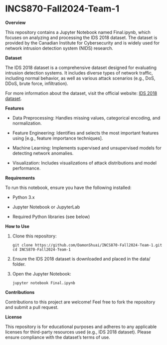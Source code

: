 # INCS870-Fall2024-Team-1
**Overview**

This repository contains a Jupyter Notebook named Final.ipynb, which focuses on analyzing and processing the IDS 2018 dataset. The dataset is provided by the Canadian Institute for Cybersecurity and is widely used for network intrusion detection system (NIDS) research.

**Dataset**

The IDS 2018 dataset is a comprehensive dataset designed for evaluating intrusion detection systems. It includes diverse types of network traffic, including normal behavior, as well as various attack scenarios (e.g., DoS, DDoS, brute force, infiltration).

For more information about the dataset, visit the official website: [IDS 2018 dataset](https://www.unb.ca/cic/datasets/ids-2018.html).

**Features**

- Data Preprocessing: Handles missing values, categorical encoding, and normalization.

- Feature Engineering: Identifies and selects the most important features using [e.g., feature importance techniques].

- Machine Learning: Implements supervised and unsupervised models for detecting network anomalies.

- Visualization: Includes visualizations of attack distributions and model performance.

**Requirements**

To run this notebook, ensure you have the following installed:

- Python 3.x

- Jupyter Notebook or JupyterLab

- Required Python libraries (see below)

**How to Use**

1. Clone this repository:

   ```
   git clone https://github.com/DamonShuai/INCS870-Fall2024-Team-1.git
   cd INCS870-Fall2024-Team-1
   ```

2. Ensure the IDS 2018 dataset is downloaded and placed in the data/ folder.

3. Open the Jupyter Notebook:

   ```
   jupyter notebook Final.ipynb
   ```

**Contributions**

Contributions to this project are welcome! Feel free to fork the repository and submit a pull request.

**License**

This repository is for educational purposes and adheres to any applicable licenses for third-party resources used (e.g., IDS 2018 dataset). Please ensure compliance with the dataset’s terms of use.

